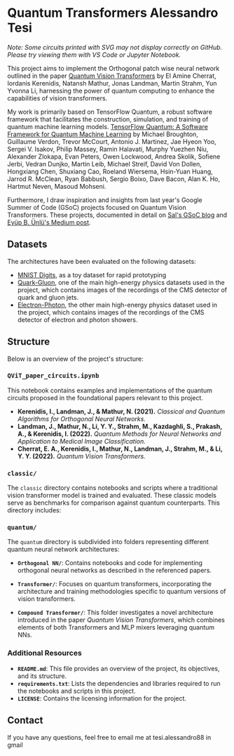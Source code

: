 # Quantum Transformers Alessandro Tesi
*Note: Some circuits printed with SVG may not display correctly on GitHub. Please try viewing them with VS Code or Jupyter Notebook.*

This project aims to implement the  Orthogonal patch wise neural network outlined in the paper [Quantum Vision Transformers](https://arxiv.org/abs/2209.08167) by El Amine Cherrat, Iordanis Kerenidis, Natansh Mathur, Jonas Landman, Martin Strahm, Yun Yvonna Li, harnessing the power of quantum computing to enhance the capabilities of vision transformers. 

My work is primarily based on TensorFlow Quantum, a robust software framework that facilitates the construction, simulation, and training of quantum machine learning models. [TensorFlow Quantum: A Software Framework for Quantum Machine Learning](https://arxiv.org/abs/2003.02989) by Michael Broughton, Guillaume Verdon, Trevor McCourt, Antonio J. Martinez, Jae Hyeon Yoo, Sergei V. Isakov, Philip Massey, Ramin Halavati, Murphy Yuezhen Niu, Alexander Zlokapa, Evan Peters, Owen Lockwood, Andrea Skolik, Sofiene Jerbi, Vedran Dunjko, Martin Leib, Michael Streif, David Von Dollen, Hongxiang Chen, Shuxiang Cao, Roeland Wiersema, Hsin-Yuan Huang, Jarrod R. McClean, Ryan Babbush, Sergio Boixo, Dave Bacon, Alan K. Ho, Hartmut Neven, Masoud Mohseni.

Furthermore, I draw inspiration and insights from last year's Google Summer of Code (GSoC) projects focused on Quantum Vision Transformers. These projects, documented in detail on [Sal's GSoC blog](https://salcc.github.io/blog/gsoc23/) and [Eyüp B. Ünlü's Medium post](https://medium.com/@eyupb.unlu/gsoc-2023-with-ml4sci-quantum-transformer-for-high-energy-physics-analysis-final-report-cd9ed594e4a2).

## Datasets

The architectures have been evaluated on the following datasets:

- [MNIST Digits](http://yann.lecun.com/exdb/mnist/), as a toy dataset for rapid prototyping
- [Quark-Gluon](https://arxiv.org/abs/1902.08276), one of the main high-energy physics datasets used in the project, which contains images of the recordings of the CMS detector of quark and gluon jets.
- [Electron-Photon](https://arxiv.org/abs/1807.11916), the other main high-energy physics dataset used in the project, which contains images of the recordings of the CMS detector of electron and photon showers.

## Structure

Below is an overview of the project's structure:

### `QViT_paper_circuits.ipynb`

This notebook contains examples and implementations of the quantum circuits proposed in the foundational papers relevant to this project.

- **Kerenidis, I., Landman, J., & Mathur, N. (2021).** *Classical and Quantum Algorithms for Orthogonal Neural Networks.*
- **Landman, J., Mathur, N., Li, Y. Y., Strahm, M., Kazdaghli, S., Prakash, A., & Kerenidis, I. (2022).** *Quantum Methods for Neural Networks and Application to Medical Image Classification.*
- **Cherrat, E. A., Kerenidis, I., Mathur, N., Landman, J., Strahm, M., & Li, Y. Y. (2022).** *Quantum Vision Transformers.*


### `classic/`

The `classic` directory contains notebooks and scripts where a traditional vision transformer model is trained and evaluated. These classic models serve as benchmarks for comparison against quantum counterparts. This directory includes:


### `quantum/`

The `quantum` directory is subdivided into folders representing different quantum neural network architectures:

- **`Orthogonal NN/`**: Contains notebooks and code for implementing orthogonal neural networks as described in the referenced papers.
  
- **`Transformer/`**: Focuses on quantum transformers, incorporating the architecture and training methodologies specific to quantum versions of vision transformers. 
  
- **`Compound Transformer/`**: This folder investigates a novel architecture introduced in the paper *Quantum Vision Transformers*, which combines elements of both Transformers and MLP mixers leveraging quantum NNs.

### Additional Resources

- **`README.md`**: This file provides an overview of the project, its objectives, and its structure.
- **`requirements.txt`**: Lists the dependencies and libraries required to run the notebooks and scripts in this project.
- **`LICENSE`**: Contains the licensing information for the project.

## Contact

If you have any questions, feel free to email me at tesi.alessandro88 in gmail
